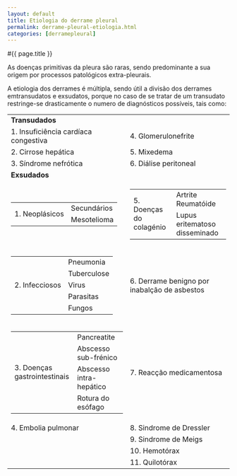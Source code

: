 ```yaml
---
layout: default
title: Etiologia do derrame pleural
permalink: derrame-pleural-etiologia.html
categories: [derramepleural]
---
```


#{{ page.title }}

As doenças primitivas da pleura são raras, sendo predominante a sua origem por processos patológicos extra-pleurais.

A etiologia dos derrames é múltipla, sendo útil a divisão dos derrames emtransudatos e exsudatos, porque no caso de se tratar de um transudato restringe-se drasticamente o numero de diagnósticos possíveis, tais como:

<table width="100%" border="0" cellspacing="3" cellpadding="0">
<tbody>
<tr>
<td colspan="4"><strong>Transudados</strong></td>
</tr>
<tr>
<td>1. Insuficiência cardíaca congestiva</td>
<td colspan="3">4. Glomerulonefrite</td>
</tr>
<tr>
<td>2. Cirrose hepática</td>
<td colspan="3">5. Mixedema</td>
</tr>
<tr>
<td>3. Síndrome nefrótica</td>
<td colspan="3">6. Diálise peritoneal</td>
</tr>
<tr>
<td colspan="4"><strong>Exsudados</strong></td>
</tr>
<tr>
<td>
<table width="100%" border="0" cellspacing="3" cellpadding="0">
<tbody>
<tr>
<td rowspan="2">1. Neoplásicos</td>
<td>Secundários</td>
</tr>
<tr>
<td>Mesotelioma</td>
</tr>
</tbody>
</table>
</td>
<td colspan="3">
<table width="100%" border="0" cellspacing="3" cellpadding="0">
<tbody>
<tr>
<td rowspan="2">5. Doenças do colagénio</td>
<td>Artrite Reumatóide</td>
</tr>
<tr>
<td>Lupus eritematoso disseminado</td>
</tr>
</tbody>
</table>
</td>
</tr>
<tr>
<td>
<table width="100%" border="0" cellspacing="3" cellpadding="0">
<tbody>
<tr>
<td rowspan="5">2. Infecciosos</td>
<td>Pneumonia</td>
</tr>
<tr>
<td>Tuberculose</td>
</tr>
<tr>
<td>Virus</td>
</tr>
<tr>
<td>Parasitas</td>
</tr>
<tr>
<td>Fungos</td>
</tr>
</tbody>
</table>
</td>
<td colspan="3">6. Derrame benigno por inabalção de asbestos</td>
</tr>
<tr>
<td>
<table width="100%" border="0" cellspacing="3" cellpadding="0">
<tbody>
<tr>
<td rowspan="4" width="56%">3. Doenças gastrointestinais</td>
<td width="44%">Pancreatite</td>
</tr>
<tr>
<td>Abscesso sub-frénico</td>
</tr>
<tr>
<td>Abscesso intra-hepático</td>
</tr>
<tr>
<td>Rotura do esófago</td>
</tr>
</tbody>
</table>
</td>
<td colspan="3">7. Reacção medicamentosa</td>
</tr>
<tr>
<td>4. Embolia pulmonar</td>
<td colspan="3">8. Sindrome de Dressler&nbsp;</td>
</tr>
<tr>
<td></td>
<td colspan="3">9. Sindrome de Meigs</td>
</tr>
<tr>
<td></td>
<td colspan="3">10. Hemotórax</td>
</tr>
<tr>
<td></td>
<td colspan="3">11. Quilotórax&nbsp;</td>
</tr>
</tbody>
</table>
